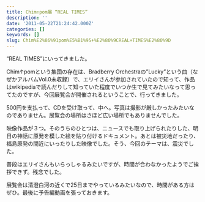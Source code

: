 ```yaml
---
title: Chim↑pom展 “REAL TIMES”
description: ''
date: '2011-05-22T21:24:42.000Z'
categories: []
keywords: []
slug: Chim%E2%86%91pom%E5%B1%95+%E2%80%9CREAL+TIMES%E2%80%9D
---
```

“REAL TIMES”にいってきました。

Chim↑pomという集団の存在は、Bradberry Orchestraの”Lucky”という曲（なぜかアルバムVol.0未収録）で、エリイさんが参加されていたので知って、作品はwikipediaで読んだりして知っていた程度でいつか生で見てみたいなって思ってたのですが、今回展覧会が開催されるということで、行ってきました。

500円を支払って、CDを受け取って、中へ。写真は撮影が厳しかったみたいなのでありません。展覧会の場所はさほど広い場所でもありませんでした。

映像作品が３つ。そのうちのひとつは、ニュースでも取り上げられたりした、明日の神話に原発を模した絵を貼り付けるドキュメント。あとは被災地だったり、福島原発の間近にいったりした映像でした。そう、今回のテーマは、震災でした。

普段はエリイさんもいらっしゃるみたいですが、時間が合わなかったようでご挨拶できず。残念でした。

展覧会は清澄白河の近くで25日までやっているみたいなので、時間がある方はぜひ。最後に予告編動画を張っておきます。